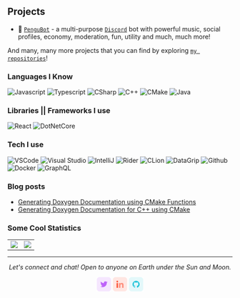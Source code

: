 ## Projects

- :robot: [`PenguBot`] - a multi-purpose [`Discord`] bot with powerful music, social profiles, economy, moderation, fun, utility and much, much more!

And many, many more projects that you can find by exploring [`my repositories`]!

### Languages I Know

![Javascript](https://img.shields.io/static/v1?label=JavaScript&message=ESNext&style=for-the-badge&color=F7DF1E&logo=JavaScript)
![Typescript](https://img.shields.io/static/v1?label=TypeScript&message=3.9&color=007ACC&style=for-the-badge&logo=typescript)
![CSharp](https://img.shields.io/static/v1?label=C%23&message=8&color=239120&style=for-the-badge&logo=c-sharp)
![C++](https://img.shields.io/static/v1?label=C%2B%2B&message=17&color=00599C&style=for-the-badge&logo=C%2B%2B)
![CMake](https://img.shields.io/static/v1?label=CMake&message=3.18&color=064F8C&style=for-the-badge&logo=cmake)
![Java](https://img.shields.io/static/v1?label=Java&message=SE%2014&color=007396&style=for-the-badge&logo=java)

### Libraries || Frameworks I use

![React](https://img.shields.io/static/v1?label=React&message=16&color=007ACC&style=for-the-badge&logo=react)
![DotNetCore](https://img.shields.io/static/v1?label=.Net%20Core&message=3.1&color=5C2D91&style=for-the-badge&logo=.net)

### Tech I use

![VSCode](https://img.shields.io/static/v1?label=VSCode&message=1.48-insider&style=for-the-badge&color=1FC0A7&logo=visual-studio-code)
![Visual Studio](https://img.shields.io/static/v1?label=Visual%20Studio&message=2019%20Enterprise&style=for-the-badge&color=5C2D91&logo=visual-studio)
![IntelliJ](https://img.shields.io/static/v1?label=IntelliJ&message=2020.2&style=for-the-badge&color=000000&logo=intellij-idea)
![Rider](https://img.shields.io/static/v1?label=Rider&message=2020.2%20EAP9&style=for-the-badge&color=000000&logo=intellij-idea)
![CLion](https://img.shields.io/static/v1?label=CLion&message=2020.2&style=for-the-badge&color=000000&logo=intellij-idea)
![DataGrip](https://img.shields.io/static/v1?label=DataGrip&message=2020.2&style=for-the-badge&color=000000&logo=intellij-idea)
![Github](https://img.shields.io/static/v1?label=GitHub&message=quantumlytangled&color=181717&style=for-the-badge&logo=github)
![Docker](https://img.shields.io/static/v1?label=Docker&message=🐳&color=4285F4&style=for-the-badge&logo=docker)
![GraphQL](https://img.shields.io/static/v1?label=GraphQL&message=🦄&color=e535ab&style=for-the-badge&logo=graphql)

### Blog posts
<!-- BLOG-POST-LIST:START -->
- [Generating Doxygen Documentation using CMake Functions](https://quantumlytangled.com/generating-doxygen-documentation-using-cmake-functions/)
- [Generating Doxygen Documentation for C++ using CMake](https://quantumlytangled.com/generating-doxygen-documentation-for-cpp-using-cmake/)
<!-- BLOG-POST-LIST:END -->

### Some Cool Statistics

<table>
  <tr>
    <td align="center">
      <img align="left" src="https://github-readme-stats.quantumlytangled.vercel.app/api/?username=quantumlytangled&show_icons=true&title_color=4F8CC9&text_color=9f9f9f&bg_color=151515&hide_border=true&icon_color=4F8CC9&hide_title=true&count_private=true" />
    </td>
    <td align="center">
      <img align="left" src="https://github-readme-stats.quantumlytangled.vercel.app/api/top-langs/?username=quantumlytangled&layout=compact&title_color=4F8CC9&text_color=9f9f9f&bg_color=151515&hide_border=true&icon_color=4F8CC9&count_private=true&extra=skyra-project/skyra,outflux,skyra-sharp,aurora;pengubot/bot,firebird;novelrt/novelrt,Touhou-NovelRT;lowlevelscript/wyvern;chartanime/akabane;modqly/gravekeeper;NoVariableGlobal/global-engine;JustAnotherEvilGameStudio/NoNameVisualNovel,CirclesGalore" />
    </td>
  </tr>
</table>

<hr>
<p align="center">
  <i>Let's connect and chat! Open to anyone on Earth under the Sun and Moon.</i>

  <p align="center">
    <a href="https://twitter.com/quantumlytngld" alt="Twitter" target="_blank"><img src="https://github.com/quantumlytangled/quantumlytangled/blob/main/assets/twitter.png"></a>
    <a href="https://www.linkedin.com/in/nejc-drobnic" alt="Linkedin" target="_blank"><img src="https://github.com/quantumlytangled/quantumlytangled/blob/main/assets/linkedin.png"></a>
    <a href="https://github.com/quantumlytangled" alt="GitHub" target="_blank"><img src="https://github.com/quantumlytangled/quantumlytangled/blob/main/assets/github.png"></a>

  </p>
  
</p>

<!----------------- LINKS --------------->
[`GitHub Readme Stats`]: https://github.com/anuraghazra/github-readme-stats
[`Discord`]:             https://discord.com/
[`my repositories`]:     https://github.com/quantumlytangled?tab=repositories

<!--------------- Teams ----------------->
[`PenguBot`]:            https://github.com/PenguBot

